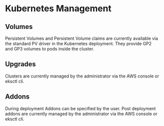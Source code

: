# Kubernetes Management

## Volumes

Persistent Volumes and Persistent Volume claims are currently available via the standard PV driver in the Kubernetes deployment. They provide GP2 and GP3 volumes to pods inside the cluster.

## Upgrades

Clusters are currently managed by the administrator via the AWS console or eksctl cli.

## Addons

During deployment Addons can be specified by the user. Post deployment addons are currently managed by the administrator via the AWS console or eksctl cli.&#x20;

